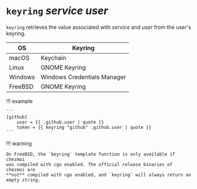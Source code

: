 # `keyring` *service* *user*

`keyring` retrieves the value associated with *service* and *user* from the
user's keyring.

| OS      | Keyring                     |
| ------- | --------------------------- |
| macOS   | Keychain                    |
| Linux   | GNOME Keyring               |
| Windows | Windows Credentials Manager |
| FreeBSD | GNOME Keyring               |

!!! example

    ```
    [github]
        user = {{ .github.user | quote }}
        token = {{ keyring "github" .github.user | quote }}
    ```

!!! warning

    On FreeBSD, the `keyring` template function is only available if chezmoi
    was compiled with cgo enabled. The official release binaries of chezmoi are
    **not** compiled with cgo enabled, and `keyring` will always return an
    empty string.
